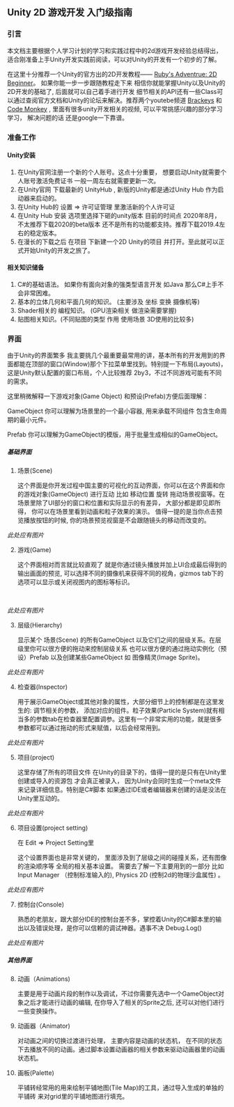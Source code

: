 ## Unity 2D 游戏开发 入门级指南

### 引言

本文档主要根据个人学习计划的学习和实践过程中的2d游戏开发经验总结得出， 适合刚准备上手Unity开发实践前阅读，可以对Unity的开发有一个初步的了解。

在这里十分推荐一个Unity的官方出的2D开发教程—— [Ruby's Adventrue: 2D Beginner](https://learn.unity.com/project/ruby-s-2d-rpg?uv=2019.2)。 如果你能一步一步跟随教程走下来 相信你就能掌握Unity以及Unity的2D开发的基础了, 后面就可以自己着手进行开发 细节相关的API还有一些Class可以通过查阅官方文档和Unity的论坛来解决。推荐两个youtebe频道 [Brackeys](https://www.youtube.com/channel/UCYbK_tjZ2OrIZFBvU6CCMiA) 和 [Code Monkey](https://www.youtube.com/c/CodeMonkeyUnity) , 里面有很多unity开发相关的视频, 可以平常挑感兴趣的部分学习学习， 解决问题的话 还是google一下靠谱。

### 准备工作

#### Unity安装

1. 在Unity官网注册一个新的个人账号。这点十分重要， 想要启动Unity就需要个人账号激活免费证书 一般一周左右就需要更新一次。
2. 在Unity官网 下载最新的 UnityHub , 新版的Unity都是通过Unity Hub 作为启动器来启动的。
3. 在Unity Hub的 设置 => 许可证管理 里激活新的个人许可证
4. 在Unity Hub 安装 选项里选择下砸的unity版本 目前的时间点 2020年8月， 不太推荐下载2020的beta版本 还不是所有的功能都支持。推荐下载2019.4左右的稳定版本。
5. 在漫长的下载之后 在项目 下新建一个2D Unity的项目 并打开。至此就可以正式开始Unity的开发之旅了。

#### 相关知识储备

1. C#的基础语法。 如果你有面向对象的强类型语言开发 如Java 那么C#上手不会非常困难。
2. 基本的立体几何和平面几何的知识。 (主要涉及 坐标 变换 摄像机等)
3. Shader相关的 编程知识。 (GPU渲染相关 做渲染需要掌握)
4.  贴图相关知识。(不同贴图的类型 作用 使用场景 3D使用的比较多)

### 界面

由于Unity的界面繁多 我主要挑几个最重要最常用的讲，基本所有的开发用到的界面都能在顶部的窗口(Window)那个下拉菜单里找到。特别提一下布局(Layouts)， 这是Unity默认配置的窗口布局，个人比较推荐 2by3，不过不同游戏可能有不同的需求。

这里稍微解释一下游戏对象(Game Object) 和预设(Prefab)方便后面理解：

GameObject 你可以理解为场景里的一个最小容器, 用来承载不同组件 包含生命周期的最小元件。

Prefab 你可以理解为GameObject的模版，用于批量生成相似的GameObject。

##### 基础界面

1. 场景(Scene)

   这个界面是你开发过程中国主要的可视化的互动界面，你可以在这个界面和你的游戏对象(GameObject) 进行互动 比如 移动位置 旋转 拖动场景视窗等。在场景里除了UI部分的窗口和位置和实际显示的有差异， 大部分都是即见即所得， 你可以在场景里看到动画和粒子效果的演示。 值得一提的是当你点击预览播放按钮的时候, 你的场景预览视窗是不会跟随镜头的移动而改变的。

*此处应有图片*

2. 游戏(Game)

   这个界面相对而言就比较直观了 就是你通过镜头播放并加上UI合成最后得到的输出画面的预览, 可以选择不同的摄像机来获得不同的视角，gizmos tab下的选项可以显示或关闭视图内的图标等标识。

​		

*此处应有图片*

3. 层级(Hierarchy)

   显示某个 场景(Scene) 的所有GameObject 以及它们之间的层级关系。在层级里你可以很方便的拖动来控制层级关系 也可以很方便的通过拖动实例化（预设）Prefab 以及创建某些GameObject 如 图像精灵(Image Sprite)。

*此处应有图片*



4. 检查器(Inspector)

   用于展示GameObject或其他对象的属性，大部分细节上的控制都是在这里发生的: 调节相关的参数， 添加对应的组件。粒子效果(Particle System)就有相当多的参数tab在检查器里配置调参。这里有一个非常实用的功能，就是很多参数都可以通过拖动的形式来赋值，以后会经常用到。

*此处应有图片*



5. 项目(project)

   这里存储了所有的项目文件 在Unity的目录下的，值得一提的是只有在Unity里创建或导入的资源包 才会真正被录入， 因为Unity会同时生成一个meta文件来记录详细信息。特别是C#脚本 如果通过IDE或者编辑器来创建的话是没法在Unity里互动的。

*此处应有图片*



6. 项目设置(project setting)

   在 Edit => Project Setting里

   这个设置界面也是非常关键的， 里面涉及到了层级之间的碰撞关系，还有图像的渲染顺序等 全局的相关基本设置。 需要去了解一下主要用到的一部分 比如 Input Manager （控制标准输入的), Physics 2D (控制2d的物理沙盒属性) 。

*此处应有图片*

7. 控制台(Console)

   熟悉的老朋友，跟大部分IDE的控制台差不多，掌控着Unity的C#脚本里的输出以及错误处理，是你可以信赖的调试神器。遇事不决 Debug.Log()



*此处应有图片*

##### 其他界面

8. 动画（Animations)

   主要是用于动画片段的制作以及调试，不过你需要先选中一个GameObject对象之后才能进行动画的编辑, 在你导入了相关的Sprite之后, 还可以对他们进行一些变换操作。

9. 动画器（Animator)

   对动画之间的切换过渡进行处理， 主要内容是动画的状态机， 在不同的状态下去播放不同的动画。通过脚本设置动画器的相关参数来驱动动画器里的动画状态机。

10. 画板(Palette)

    平铺转经常用的用来绘制平铺地图(Tile Map)的工具，通过导入生成的单独的平铺砖 来对grid里的平铺地图进行填充。

#### 